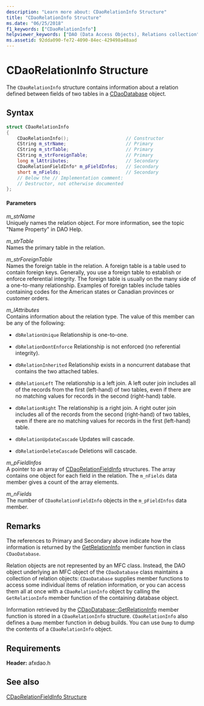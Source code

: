 ```yaml
---
description: "Learn more about: CDaoRelationInfo Structure"
title: "CDaoRelationInfo Structure"
ms.date: "06/25/2018"
f1_keywords: ["CDaoRelationInfo"]
helpviewer_keywords: ["DAO (Data Access Objects), Relations collection", "CDaoRelationInfo structure [MFC]"]
ms.assetid: 92dda090-fe72-4090-84ec-429498a48aad
---
```

# CDaoRelationInfo Structure

The `CDaoRelationInfo` structure contains information about a relation defined between fields of two tables in a [CDaoDatabase](../../mfc/reference/cdaodatabase-class.md) object.

## Syntax

```cpp
struct CDaoRelationInfo
{
    CDaoRelationInfo();                     // Constructor
    CString m_strName;                      // Primary
    CString m_strTable;                     // Primary
    CString m_strForeignTable;              // Primary
    long m_lAttributes;                     // Secondary
    CDaoRelationFieldInfo* m_pFieldInfos;   // Secondary
    short m_nFields;                        // Secondary
    // Below the // Implementation comment:
    // Destructor, not otherwise documented
};
```

#### Parameters

*m_strName*<br/>
Uniquely names the relation object. For more information, see the topic "Name Property" in DAO Help.

*m_strTable*<br/>
Names the primary table in the relation.

*m_strForeignTable*<br/>
Names the foreign table in the relation. A foreign table is a table used to contain foreign keys. Generally, you use a foreign table to establish or enforce referential integrity. The foreign table is usually on the many side of a one-to-many relationship. Examples of foreign tables include tables containing codes for the American states or Canadian provinces or customer orders.

*m_lAttributes*<br/>
Contains information about the relation type. The value of this member can be any of the following:

- `dbRelationUnique` Relationship is one-to-one.

- `dbRelationDontEnforce` Relationship is not enforced (no referential integrity).

- `dbRelationInherited` Relationship exists in a noncurrent database that contains the two attached tables.

- `dbRelationLeft` The relationship is a left join. A left outer join includes all of the records from the first (left-hand) of two tables, even if there are no matching values for records in the second (right-hand) table.

- `dbRelationRight` The relationship is a right join. A right outer join includes all of the records from the second (right-hand) of two tables, even if there are no matching values for records in the first (left-hand) table.

- `dbRelationUpdateCascade` Updates will cascade.

- `dbRelationDeleteCascade` Deletions will cascade.

*m_pFieldInfos*<br/>
A pointer to an array of [CDaoRelationFieldInfo](../../mfc/reference/cdaorelationfieldinfo-structure.md) structures. The array contains one object for each field in the relation. The `m_nFields` data member gives a count of the array elements.

*m_nFields*<br/>
The number of `CDaoRelationFieldInfo` objects in the `m_pFieldInfos` data member.

## Remarks

The references to Primary and Secondary above indicate how the information is returned by the [GetRelationInfo](../../mfc/reference/cdaodatabase-class.md#getrelationinfo) member function in class `CDaoDatabase`.

Relation objects are not represented by an MFC class. Instead, the DAO object underlying an MFC object of the `CDaoDatabase` class maintains a collection of relation objects: `CDaoDatabase` supplies member functions to access some individual items of relation information, or you can access them all at once with a `CDaoRelationInfo` object by calling the `GetRelationInfo` member function of the containing database object.

Information retrieved by the [CDaoDatabase::GetRelationInfo](../../mfc/reference/cdaodatabase-class.md#getrelationinfo) member function is stored in a `CDaoRelationInfo` structure. `CDaoRelationInfo` also defines a `Dump` member function in debug builds. You can use `Dump` to dump the contents of a `CDaoRelationInfo` object.

## Requirements

**Header:** afxdao.h

## See also

[CDaoRelationFieldInfo Structure](../../mfc/reference/cdaorelationfieldinfo-structure.md)
